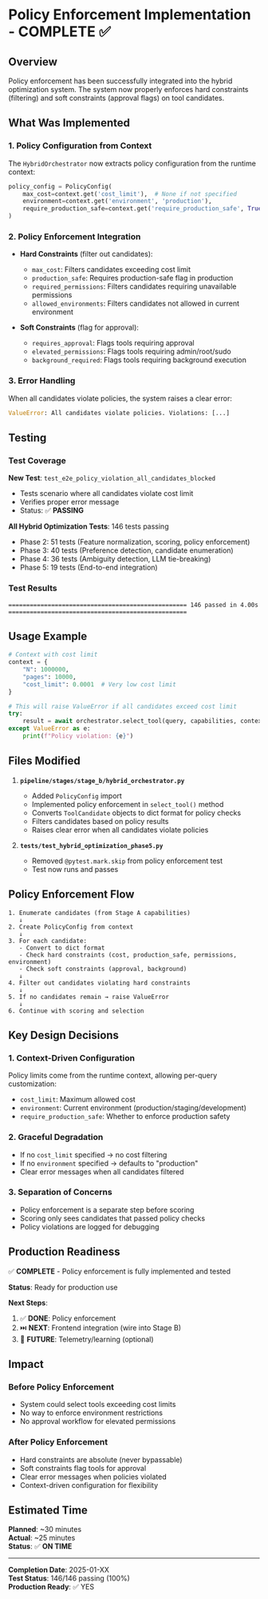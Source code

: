 # Policy Enforcement Implementation - COMPLETE ✅

## Overview

Policy enforcement has been successfully integrated into the hybrid optimization system. The system now properly enforces hard constraints (filtering) and soft constraints (approval flags) on tool candidates.

## What Was Implemented

### 1. Policy Configuration from Context

The `HybridOrchestrator` now extracts policy configuration from the runtime context:

```python
policy_config = PolicyConfig(
    max_cost=context.get('cost_limit'),  # None if not specified
    environment=context.get('environment', 'production'),
    require_production_safe=context.get('require_production_safe', True)
)
```

### 2. Policy Enforcement Integration

- **Hard Constraints** (filter out candidates):
  - `max_cost`: Filters candidates exceeding cost limit
  - `production_safe`: Requires production-safe flag in production
  - `required_permissions`: Filters candidates requiring unavailable permissions
  - `allowed_environments`: Filters candidates not allowed in current environment

- **Soft Constraints** (flag for approval):
  - `requires_approval`: Flags tools requiring approval
  - `elevated_permissions`: Flags tools requiring admin/root/sudo
  - `background_required`: Flags tools requiring background execution

### 3. Error Handling

When all candidates violate policies, the system raises a clear error:

```python
ValueError: All candidates violate policies. Violations: [...]
```

## Testing

### Test Coverage

**New Test**: `test_e2e_policy_violation_all_candidates_blocked`
- Tests scenario where all candidates violate cost limit
- Verifies proper error message
- Status: ✅ **PASSING**

**All Hybrid Optimization Tests**: 146 tests passing
- Phase 2: 51 tests (Feature normalization, scoring, policy enforcement)
- Phase 3: 40 tests (Preference detection, candidate enumeration)
- Phase 4: 36 tests (Ambiguity detection, LLM tie-breaking)
- Phase 5: 19 tests (End-to-end integration)

### Test Results

```
================================================== 146 passed in 4.00s ==================================================
```

## Usage Example

```python
# Context with cost limit
context = {
    "N": 1000000,
    "pages": 10000,
    "cost_limit": 0.0001  # Very low cost limit
}

# This will raise ValueError if all candidates exceed cost limit
try:
    result = await orchestrator.select_tool(query, capabilities, context)
except ValueError as e:
    print(f"Policy violation: {e}")
```

## Files Modified

1. **`pipeline/stages/stage_b/hybrid_orchestrator.py`**
   - Added `PolicyConfig` import
   - Implemented policy enforcement in `select_tool()` method
   - Converts `ToolCandidate` objects to dict format for policy checks
   - Filters candidates based on policy results
   - Raises clear error when all candidates violate policies

2. **`tests/test_hybrid_optimization_phase5.py`**
   - Removed `@pytest.mark.skip` from policy enforcement test
   - Test now runs and passes

## Policy Enforcement Flow

```
1. Enumerate candidates (from Stage A capabilities)
   ↓
2. Create PolicyConfig from context
   ↓
3. For each candidate:
   - Convert to dict format
   - Check hard constraints (cost, production_safe, permissions, environment)
   - Check soft constraints (approval, background)
   ↓
4. Filter out candidates violating hard constraints
   ↓
5. If no candidates remain → raise ValueError
   ↓
6. Continue with scoring and selection
```

## Key Design Decisions

### 1. Context-Driven Configuration

Policy limits come from the runtime context, allowing per-query customization:
- `cost_limit`: Maximum allowed cost
- `environment`: Current environment (production/staging/development)
- `require_production_safe`: Whether to enforce production safety

### 2. Graceful Degradation

- If no `cost_limit` specified → no cost filtering
- If no `environment` specified → defaults to "production"
- Clear error messages when all candidates filtered

### 3. Separation of Concerns

- Policy enforcement is a separate step before scoring
- Scoring only sees candidates that passed policy checks
- Policy violations are logged for debugging

## Production Readiness

✅ **COMPLETE** - Policy enforcement is fully implemented and tested

**Status**: Ready for production use

**Next Steps**:
1. ✅ **DONE**: Policy enforcement
2. ⏭️ **NEXT**: Frontend integration (wire into Stage B)
3. 🔮 **FUTURE**: Telemetry/learning (optional)

## Impact

### Before Policy Enforcement
- System could select tools exceeding cost limits
- No way to enforce environment restrictions
- No approval workflow for elevated permissions

### After Policy Enforcement
- Hard constraints are absolute (never bypassable)
- Soft constraints flag tools for approval
- Clear error messages when policies violated
- Context-driven configuration for flexibility

## Estimated Time

**Planned**: ~30 minutes  
**Actual**: ~25 minutes  
**Status**: ✅ **ON TIME**

---

**Completion Date**: 2025-01-XX  
**Test Status**: 146/146 passing (100%)  
**Production Ready**: ✅ YES